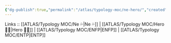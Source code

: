 ```yaml
---
{"dg-publish":true,"permalink":"/atlas/typology-moc/ne-hero/","created":"","updated":"2023-02-26T16:55:10.142+01:00"}
---
```


Links :: [[ATLAS/Typology MOC/Ne 💦\|Ne 💦]] | [[ATLAS/Typology MOC/Hero 🦸‍♂️\|Hero 🦸‍♂️]] | [[ATLAS/Typology MOC/ENFP\|ENFP]] | [[ATLAS/Typology MOC/ENTP\|ENTP]]
